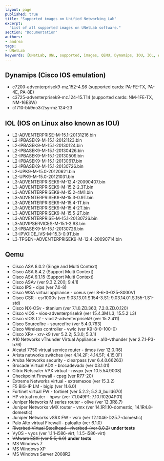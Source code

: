 ```yaml
---
layout: page
published: true
title: "Supported images on Unified Networking Lab"
excerpt:
  "List of all supported images on UNetLab software."
section: "Documentation"
authors:
- andrea
tags:
- UNetLab
keywords: [UNetLab, UNL, supported, images, QEMU, Dynamips, IOU, IOL, ASA, ASAv, XR, TiMOS, F5]
---
```

## Dynamips (Cisco IOS emulation)

* c7200-adventerprisek9-mz.152-4.S6 (supported cards: PA-FE-TX, PA-4E, PA-8E)
* c3725-adventerprisek9-mz.124-15.T14 (supported cards: NM-1FE-TX, NM-16ESW)
* c1710-bk9no3r2sy-mz.124-23

## IOL (IOS on Linux also known as IOU)

* L2-ADVENTERPRISE-M-15.1-20131216.bin
* L2-IPBASEK9-M-15.1-20121123.bin
* L2-IPBASEK9-M-15.1-20130124.bin
* L2-IPBASEK9-M-15.1-20130426.bin
* L2-IPBASEK9-M-15.1-20130509.bin
* L2-IPBASEK9-M-15.1-20130617.bin
* L2-IPBASEK9-M-15.1-20130726.bin
* L2-UPK9-M-15.0-20120621.bin
* L2-UPK9-M-15.0-20121031.bin
* L3-ADVENTERPRISEK9-M-12.4-20090407.bin
* L3-ADVENTERPRISEK9-M-15.2-2.3T.bin
* L3-ADVENTERPRISEK9-M-15.2-4M1.bin
* L3-ADVENTERPRISEK9-M-15.3-0.9T.bin
* L3-ADVENTERPRISEK9-M-15.4-1T.bin
* L3-ADVENTERPRISEK9-M-15.4-2T.bin
* L3-ADVENTERPRISEK9-M-15.5-2T.bin
* L3-ADVENTERPRISE-M-15.1-20130726.bin
* L3-ADVIPSERVICES-M-15.1-2.9S.bin
* L3-IPBASEK9-M-15.1-20130726.bin
* L3-IPVOICE_IVS-M-15.3-0.9T.bin
* L3-TPGEN+ADVENTERPRISEK9-M-12.4-20090714.bin

## Qemu

* Cisco ASA 8.0.2 (Singe and Multi Context)
* Cisco ASA 8.4.2 (Support Multi Context)
* Cisco ASA 9.1.15 (Support Multi Context)
* Cisco ASAv (ver 9.3.2.200; 9.4.1)
* Cisco IPS - cips (ver 7.0-8)
* Cisco WSA virtual appliance - coeus (ver 8-6-0-025-S000V)
* Cisco CSR - csr1000v (ver 9.03.13.01.S.154-3.S1; 9.03.14.01.S.155-1.S1-std)
* Cisco NX-OSv - titanium (ver 7.1.0.ZD.363; 7.2.0.ZD.0.120)
* Cisco vIOS - vios-adventerprisek9 (ver 15.4.3M L3; 15.5.2 L3)
* Cisco vIOS L2 - viosl2-adventerprisek9 (ver 15.2.411)
* Cisco Sourcefire - sourcefire (ver 5.4.0.763)
* Cisco Wireless controller - vwlc (ver K9-8-0-100-0)
* Cisco XRv - xrv-k9 (ver 5.2.2; 5.3.0; 5.3.1)
* A10 Networks vThunder Virtual Appliance - a10-vthunder (ver 2.7.1-P3-b76)
* Alcatel 7750 virtual service router - timos (ver 12.0.R6)
* Arista networks switches (ver 4.14.2F; 4.14.5F; 4.15.0F)
* Aruba Networks security - clearpass (ver 6.4.0.66263)
* Brocade Virtual ADX - brocadevadx (ver 03.1.01)
* Citrix Netscaler VPX virtual - nsvpx (ver 10.5.54.9008)
* Checkpoint Firewall - cpsg (ver R77-20)
* Extreme Networks virtual - extremexos (ver 15.3.2)
* F5 BIG-IP LM - bigip (ver 11.6.0)
* Fortinet virtual FW - fortinet (ver 5.2.2; 5.2.3_build670)
* HP virtual router - hpvsr (ver 7.1.049P1; 7.10.R0204P01)
* Juniper Networks M series router - olive (ver 12.3R8.7)
* Juniper Networks vMX router - vmx (ver 14.1R1.10-domestic; 14.1R4.8-domestic)
* Juniper Networks vSRX FW - vsrx (ver 12.1X46-D25.7-domestic)
* Palo Alto virtual Firewall - paloalto (ver 6.1.0)
* <del>Riverbed Virtual Steelhead - riverbed-(ver 8.0.2)</del> <strong>under tests</strong>
* VyOS - vyos (ver 1.1.1-i586-virt; 1.1.5-i586-virt)
* <del>VMware ESXi (ver 5.5; 6.0)</del> <strong>under tests</strong>
* MS Windows 7
* MS Windows XP
* MS Windows Server 2008R2

